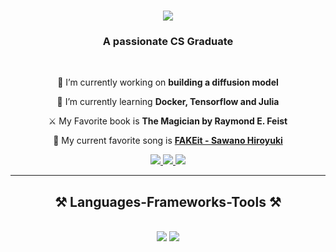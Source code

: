 <h1 align="center">
    <img src="https://readme-typing-svg.herokuapp.com?font=Indie+Flower&size=35&pause=1000&color=F71A4D&background=3C48FF00&center=true&width=500&height=70&lines=Hi+There!%F0%9F%91%8B+;I'm+Vyshnav+Varma!";" />
</h1>

<h3 align="center">A passionate CS Graduate</h3>

<br/>

<div align="center">
 
 🔭 I’m currently working on **building a diffusion model**
 
 🌱 I’m currently learning **Docker, Tensorflow and Julia**

 ⚔️ My Favorite book is **The Magician by Raymond E. Feist**

 💽 My current favorite song is **[FAKEit - Sawano Hiroyuki](https://youtu.be/a_iU8YeH944?si=nLcWk144sXV1FMtC)**

 </div>
 
<div align="center"> 
  <a href="mailto:vyshnavvarma12@gmail.com">
    <img src="https://img.shields.io/badge/Gmail-333333?style=for-the-badge&logo=gmail&logoColor=red" />
  </a>
  <a href="https://www.linkedin.com/in/vyshnavvarma12/" target="_blank">
    <img src="https://img.shields.io/badge/LinkedIn-0077B5?style=for-the-badge&logo=linkedin&logoColor=white" target="_blank" />
  </a>
  <a href="https://vyshnav12.github.io" target="_blank">
     <img src="https://img.shields.io/badge/Portfolio-FF5722?style=for-the-badge&logo=todoist&logoColor=white" target="_blank" /> <!-- sqlite, safari, google-chrome are other good icon options -->
  </a>
</div>

 <hr/>
 
<h2 align="center">⚒️ Languages-Frameworks-Tools ⚒️</h2>
<br/>
<div align="center">
    <img src="https://skillicons.dev/icons?i=c,python,html,css,pytorch,django,vscode,github,git,r" />
    <img src="https://skillicons.dev/icons?i=opencv,javascript,latex,matlab,mysql,flask" /><br>
</div>

<br/>
